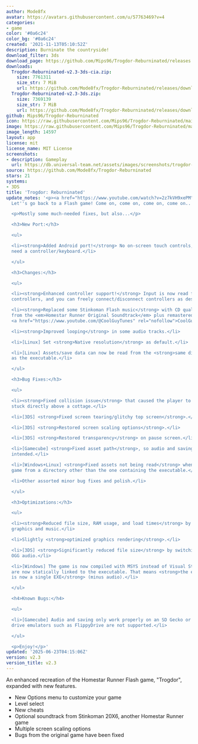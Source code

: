 ```yaml
---
author: Mode8fx
avatar: https://avatars.githubusercontent.com/u/57763469?v=4
categories:
- game
color: '#0a6c24'
color_bg: '#0a6c24'
created: '2021-11-13T05:10:52Z'
description: Burninate the countryside!
download_filter: 3ds
download_page: https://github.com/Mips96/Trogdor-Reburninated/releases
downloads:
  Trogdor-Reburninated-v2.3-3ds-cia.zip:
    size: 7761311
    size_str: 7 MiB
    url: https://github.com/Mode8fx/Trogdor-Reburninated/releases/download/v2.3/Trogdor-Reburninated-v2.3-3ds-cia.zip
  Trogdor-Reburninated-v2.3-3ds.zip:
    size: 7369139
    size_str: 7 MiB
    url: https://github.com/Mode8fx/Trogdor-Reburninated/releases/download/v2.3/Trogdor-Reburninated-v2.3-3ds.zip
github: Mips96/Trogdor-Reburninated
icon: https://raw.githubusercontent.com/Mips96/Trogdor-Reburninated/main/Trogdor-Reburninated/release-resources/logo_icon_android_48.png
image: https://raw.githubusercontent.com/Mips96/Trogdor-Reburninated/main/Trogdor-Reburninated/release-resources/background_psp.png
image_length: 14597
layout: app
license: mit
license_name: MIT License
screenshots:
- description: Gameplay
  url: https://db.universal-team.net/assets/images/screenshots/trogdor-reburninated/gameplay.png
source: https://github.com/Mode8fx/Trogdor-Reburninated
stars: 21
systems:
- 3DS
title: 'Trogdor: Reburninated'
update_notes: '<p><a href="https://www.youtube.com/watch?v=2z7kVH9xePM" rel="nofollow">♪
  Let''s go back to a Flash game! Come on, come on, come on, come on... ♪</a></p>

  <p>Mostly some much-needed fixes, but also...</p>

  <h3>New Port:</h3>

  <ul>

  <li><strong>Added Android port!</strong> No on-screen touch controls, you''re gonna
  need a controller/keyboard.</li>

  </ul>

  <h3>Changes:</h3>

  <ul>

  <li><strong>Enhanced controller support!</strong> Input is now read from all connected
  controllers, and you can freely connect/disconnect controllers as desired.</li>

  <li><strong>Replaced some Stinkoman Flash music</strong> with CD quality versions
  from the <em>Homestar Runner Original Soundtrack</em> plus remastered tracks by
  <a href="https://www.youtube.com/@CoolGuyTunes" rel="nofollow">CoolGuyBug</a>.</li>

  <li><strong>Improved looping</strong> in some audio tracks.</li>

  <li>[Linux] Set <strong>Native resolution</strong> as default.</li>

  <li>[Linux] Assets/save data can now be read from the <strong>same directory</strong>
  as the executable.</li>

  </ul>

  <h3>Bug Fixes:</h3>

  <ul>

  <li><strong>Fixed collision issue</strong> that caused the player to sometimes get
  stuck directly above a cottage.</li>

  <li>[3DS] <strong>Fixed screen tearing/glitchy top screen</strong>.</li>

  <li>[3DS] <strong>Restored screen scaling options</strong>.</li>

  <li>[3DS] <strong>Restored transparency</strong> on pause screen.</li>

  <li>[Gamecube] <strong>Fixed asset path</strong>, so audio and saving now work as
  intended.</li>

  <li>[Windows+Linux] <strong>Fixed assets not being read</strong> when you run the
  game from a directory other than the one containing the executable.</li>

  <li>Other assorted minor bug fixes and polish.</li>

  </ul>

  <h3>Optimizations:</h3>

  <ul>

  <li><strong>Reduced file size, RAM usage, and load times</strong> by optimizing
  graphics and music.</li>

  <li>Slightly <strong>optimized graphics rendering</strong>.</li>

  <li>[3DS] <strong>Significantly reduced file size</strong> by switching to optimized
  OGG audio.</li>

  <li>[Windows] The game is now compiled with MSYS instead of Visual Studio, and DLLs
  are now statically linked to the executable. That means <strong>the entire game
  is now a single EXE</strong> (minus audio).</li>

  </ul>

  <h4>Known Bugs:</h4>

  <ul>

  <li>[Gamecube] Audio and saving only work properly on an SD Gecko or SD2SP2; optical
  drive emulators such as FlippyDrive are not supported.</li>

  </ul>

  <p>Enjoy!</p>'
updated: '2025-06-23T04:15:06Z'
version: v2.3
version_title: v2.3
---
```

An enhanced recreation of the Homestar Runner Flash game, "Trogdor", expanded with new features.
- New Options menu to customize your game
- Level select
- New cheats
- Optional soundtrack from Stinkoman 20X6, another Homestar Runner game
- Multiple screen scaling options
- Bugs from the original game have been fixed